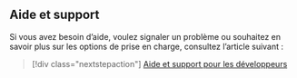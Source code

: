 ## <a name="help-and-support"></a>Aide et support

Si vous avez besoin d’aide, voulez signaler un problème ou souhaitez en savoir plus sur les options de prise en charge, consultez l’article suivant :

> [!div class="nextstepaction"]
> [Aide et support pour les développeurs](../articles/active-directory/develop/active-directory-develop-help-support.md)
